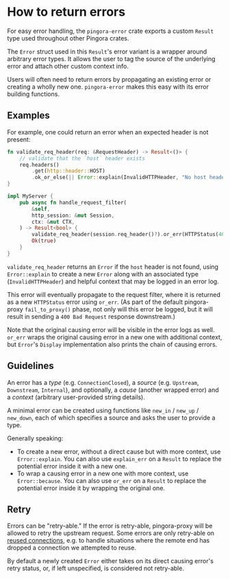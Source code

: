 # How to return errors

For easy error handling, the `pingora-error` crate exports a custom `Result` type used throughout other Pingora crates.

The `Error` struct used in this `Result`'s error variant is a wrapper around arbitrary error types. It allows the user to tag the source of the underlying error and attach other custom context info.

Users will often need to return errors by propagating an existing error or creating a wholly new one. `pingora-error` makes this easy with its error building functions.

## Examples

For example, one could return an error when an expected header is not present:

```rust
fn validate_req_header(req: &RequestHeader) -> Result<()> {
    // validate that the `host` header exists
    req.headers()
        .get(http::header::HOST)
        .ok_or_else(|| Error::explain(InvalidHTTPHeader, "No host header detected"))
}

impl MyServer {
    pub async fn handle_request_filter(
        &self,
        http_session: &mut Session,
        ctx: &mut CTX,
    ) -> Result<bool> {
        validate_req_header(session.req_header()?).or_err(HTTPStatus(400), "Missing required headers")?;
        Ok(true)
    }
}
```

`validate_req_header` returns an `Error` if the `host` header is not found, using `Error::explain` to create a new `Error` along with an associated type (`InvalidHTTPHeader`) and helpful context that may be logged in an error log.

This error will eventually propagate to the request filter, where it is returned as a new `HTTPStatus` error using `or_err`. (As part of the default pingora-proxy `fail_to_proxy()` phase, not only will this error be logged, but it will result in sending a `400 Bad Request` response downstream.)

Note that the original causing error will be visible in the error logs as well. `or_err` wraps the original causing error in a new one with additional context, but `Error`'s `Display` implementation also prints the chain of causing errors.

## Guidelines

An error has a _type_ (e.g. `ConnectionClosed`), a _source_ (e.g. `Upstream`, `Downstream`, `Internal`), and optionally, a _cause_ (another wrapped error) and a _context_ (arbitrary user-provided string details).

A minimal error can be created using functions like `new_in` / `new_up` / `new_down`, each of which specifies a source and asks the user to provide a type.

Generally speaking:
* To create a new error, without a direct cause but with more context, use `Error::explain`. You can also use `explain_err` on a `Result` to replace the potential error inside it with a new one.
* To wrap a causing error in a new one with more context, use `Error::because`. You can also use `or_err` on a `Result` to replace the potential error inside it by wrapping the original one.

## Retry

Errors can be "retry-able." If the error is retry-able, pingora-proxy will be allowed to retry the upstream request. Some errors are only retry-able on [reused connections](pooling.md), e.g. to handle situations where the remote end has dropped a connection we attempted to reuse.

By default a newly created `Error` either takes on its direct causing error's retry status, or, if left unspecified, is considered not retry-able.
